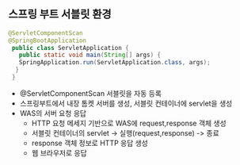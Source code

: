 ## 스프링 부트 서블릿 환경 
```java
@ServletComponentScan
@SpringBootApplication
 public class ServletApplication {
   public static void main(String[] args) {
   SpringApplication.run(ServletApplication.class, args);
  }
 }
```
 - @ServletComponentScan 서블릿을 자동 등록
 - 스프링부트에서 내장 톰켓 서버를 생성, 서블릿 컨테이너에 servlet을 생성
 - WAS의 서버 요청 응답
   - HTTP 요청 메세지 기반으로 WAS에 request,response 객체 생성
   - 서블릿 컨테이너의 servlet -> 실행(request,response) -> 종료
   - response 객체 정보로 HTTP 응답 생성
   - 웹 브라우저로 응답
